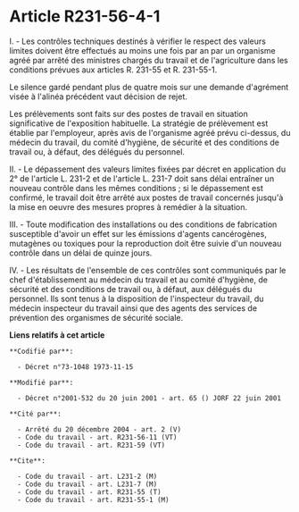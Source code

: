 # Article R231-56-4-1

I. - Les contrôles techniques destinés à vérifier le respect des valeurs limites doivent être effectués au moins une fois par
an par un organisme agréé par arrêté des ministres chargés du travail et de l'agriculture dans les conditions prévues aux
articles R. 231-55 et R. 231-55-1.

Le silence gardé pendant plus de quatre mois sur une demande d'agrément visée à l'alinéa précédent vaut décision de rejet.

Les prélèvements sont faits sur des postes de travail en situation significative de l'exposition habituelle. La stratégie de
prélèvement est établie par l'employeur, après avis de l'organisme agréé prévu ci-dessus, du médecin du travail, du comité
d'hygiène, de sécurité et des conditions de travail ou, à défaut, des délégués du personnel.

II. - Le dépassement des valeurs limites fixées par décret en application du 2° de l'article L. 231-2 et de l'article L.
231-7 doit sans délai entraîner un nouveau contrôle dans les mêmes conditions ; si le dépassement est confirmé, le travail
doit être arrêté aux postes de travail concernés jusqu'à la mise en oeuvre des mesures propres à remédier à la situation.

III. - Toute modification des installations ou des conditions de fabrication susceptible d'avoir un effet sur les émissions
d'agents cancérogènes, mutagènes ou toxiques pour la reproduction doit être suivie d'un nouveau contrôle dans un délai de
quinze jours.

IV. - Les résultats de l'ensemble de ces contrôles sont communiqués par le chef d'établissement au médecin du travail et au
comité d'hygiène, de sécurité et des conditions de travail ou, à défaut, aux délégués du personnel. Ils sont tenus à la
disposition de l'inspecteur du travail, du médecin inspecteur du travail ainsi que des agents des services de prévention des
organismes de sécurité sociale.

**Liens relatifs à cet article**

	**Codifié par**:

	  - Décret n°73-1048 1973-11-15

	**Modifié par**:

	  - Décret n°2001-532 du 20 juin 2001 - art. 65 () JORF 22 juin 2001

	**Cité par**:

	  - Arrêté du 20 décembre 2004 - art. 2 (V)
	  - Code du travail - art. R231-56-11 (VT)
	  - Code du travail - art. R231-59 (VT)

	**Cite**:

	  - Code du travail - art. L231-2 (M)
	  - Code du travail - art. L231-7 (M)
	  - Code du travail - art. R231-55 (T)
	  - Code du travail - art. R231-55-1 (M)
